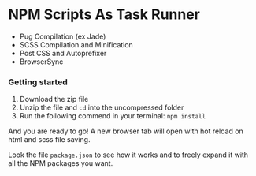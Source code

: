  # NPM Scripts As Task Runner

- Pug Compilation (ex Jade)
- SCSS Compilation and Minification
- Post CSS and Autoprefixer
- BrowserSync

### Getting started

1. Download the zip file
2. Unzip the file and `cd` into the uncompressed folder
3. Run the following commend in your terminal: `npm install`

And you are ready to go! A new browser tab will open with hot reload on html and scss file saving.

Look the file `package.json` to see how it works and to freely expand it with all the NPM packages you want.